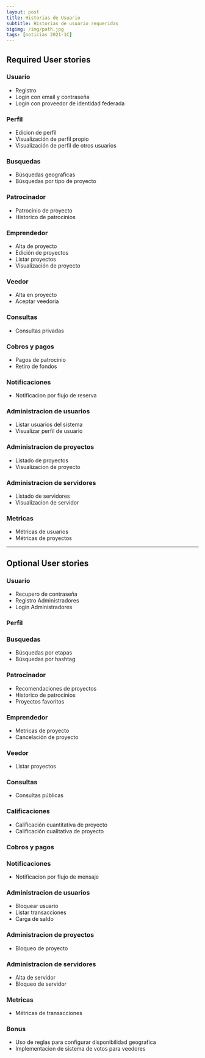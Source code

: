 ```yaml
---
layout: post
title: Historias de Usuario
subtitle: Historias de usuario requeridas 
bigimg: /img/path.jpg
tags: [noticias 2021-1C]
---
```


## Required User stories 

### Usuario

- Registro
- Login con email y contraseña
- Login con proveedor de identidad federada

### Perfil

- Edicion de perfil
- Visualización de perfil propio
- Visualización de perfil de otros usuarios

### Busquedas

- Búsquedas geograficas
- Búsquedas por tipo de proyecto

### Patrocinador

- Patrocinio de proyecto
- Historico de patrocinios

### Emprendedor

- Alta de proyecto
- Edición de proyectos
- Listar proyectos
- Visualización de proyecto

### Veedor

- Alta en proyecto
- Aceptar veedoria

### Consultas

- Consultas privadas

### Cobros y pagos

- Pagos de patrocinio
- Retiro de fondos

### Notificaciones

- Notificacion por flujo de reserva

### Administracion de usuarios

- Listar usuarios del sistema
- Visualizar perfil de usuario

### Administracion de proyectos

- Listado de proyectos
- Visualizacion de proyecto

### Administracion de servidores

- Listado de servidores
- Visualizacion de servidor

### Metricas

- Métricas de usuarios
- Métricas de proyectos

___

## Optional User stories 

### Usuario
- Recupero de contraseña
- Registro Administradores
- Login Administradores

### Perfil

### Busquedas

- Búsquedas por etapas
- Búsquedas por hashtag

### Patrocinador

- Recomendaciones de proyectos
- Historico de patrocinios
- Proyectos favoritos

### Emprendedor

- Metricas de proyecto
- Cancelación de proyecto

### Veedor

- Listar proyectos

### Consultas

- Consultas públicas

### Calificaciones

- Calificación cuantitativa de proyecto
- Calificación cualitativa de proyecto

### Cobros y pagos


### Notificaciones

- Notificacion por flujo de  mensaje

### Administracion de usuarios

- Bloquear usuario
- Listar transacciones
- Carga de saldo

### Administracion de proyectos

- Bloqueo de proyecto

### Administracion de servidores

- Alta de servidor
- Bloqueo de servidor

### Metricas


- Métricas de transacciones

### Bonus

- Uso de reglas para configurar disponibilidad geografica
-  Implementacion de sistema de votos para veedores
